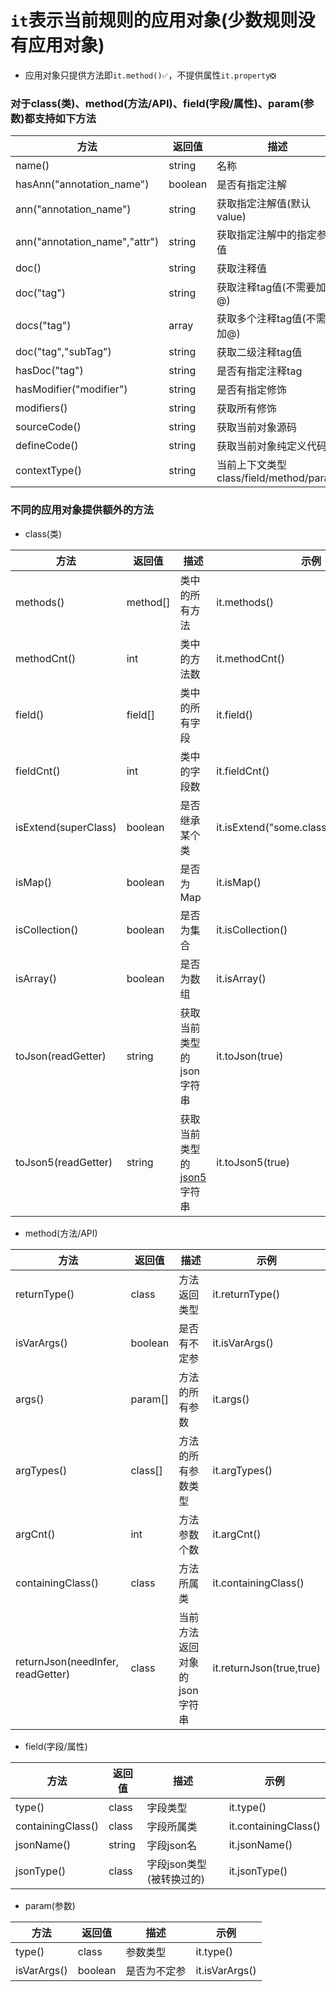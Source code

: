 # `it`表示当前规则的应用对象(少数规则没有应用对象)

- 应用对象只提供方法即`it.method()✅`，不提供属性`it.property❎`

### 对于class(类)、method(方法/API)、field(字段/属性)、param(参数)都支持如下方法


| 方法  |  返回值  |  描述  |  示例  |
| ------------ | ------------ | ------------ |------------ |
| name() | string | 名称 | it.name() |
| hasAnn("annotation_name") | boolean | 是否有指定注解 | it.hasAnn("org.springframework.web.bind.annotation.RequestBody") | 
| ann("annotation_name") | string | 获取指定注解值(默认value) | it.ann("org.springframework.web.bind.annotation.RequestBody") | 
| ann("annotation_name","attr") | string | 获取指定注解中的指定参数值 | it.ann("org.springframework.web.bind.annotation.RequestMapping","path") | 
| doc() | string | 获取注释值 | it.doc() | 
| doc("tag") | string | 获取注释tag值(不需要加@) | it.doc("return") | 
| docs("tag") | array<string> | 获取多个注释tag值(不需要加@) | it.docs("see") | 
| doc("tag","subTag") | string | 获取二级注释tag值 | it.doc("param","a") | 
| hasDoc("tag") | string | 是否有指定注释tag | it.hasDoc("ignore") | 
| hasModifier("modifier") | string | 是否有指定修饰 | it.hasModifier("public") | 
| modifiers() | string | 获取所有修饰 | it.modifiers() | 
| sourceCode() | string | 获取当前对象源码 | it.sourceCode() | 
| defineCode() | string | 获取当前对象纯定义代码 | it.defineCode() | 
| contextType() | string | 当前上下文类型 class/field/method/param | it.contextType() | 

### 不同的应用对象提供额外的方法

- class(类)

| 方法  |  返回值  |  描述  |  示例  |
| ------------ | ------------ | ------------ |------------ |
| methods() | method[] | 类中的所有方法 | it.methods() |
| methodCnt() | int | 类中的方法数 | it.methodCnt() |
| field() | field[] | 类中的所有字段 | it.field() |
| fieldCnt() | int | 类中的字段数 | it.fieldCnt() |
| isExtend(superClass) | boolean | 是否继承某个类 | it.isExtend("some.class.qualifiedName") |
| isMap() | boolean | 是否为Map | it.isMap() |
| isCollection() | boolean | 是否为集合 | it.isCollection() |
| isArray() | boolean | 是否为数组 | it.isArray() |
| toJson(readGetter) | string | 获取当前类型的json字符串 | it.toJson(true) |
| toJson5(readGetter) | string | 获取当前类型的[json5](https://json5.org/)字符串 | it.toJson5(true) |

- method(方法/API)

| 方法  |  返回值  |  描述  |  示例  |
| ------------ | ------------ | ------------ |------------ |
| returnType() | class | 方法返回类型 | it.returnType() |
| isVarArgs() | boolean | 是否有不定参 | it.isVarArgs() |
| args() | param[] | 方法的所有参数 | it.args() |
| argTypes() | class[] | 方法的所有参数类型 | it.argTypes() |
| argCnt() | int | 方法参数个数 | it.argCnt() |
| containingClass() | class | 方法所属类 | it.containingClass() |
| returnJson(needInfer, readGetter) | class | 当前方法返回对象的json字符串 | it.returnJson(true,true) |

- field(字段/属性)

| 方法  |  返回值  |  描述  |  示例  |
| ------------ | ------------ | ------------ |------------ |
| type() | class | 字段类型 | it.type()| 
| containingClass() | class | 字段所属类 | it.containingClass() | 
| jsonName() | string | 字段json名 | it.jsonName() | 
| jsonType() | class | 字段json类型(被转换过的) | it.jsonType() | 

- param(参数)

| 方法  |  返回值  |  描述  |  示例  |
| ------------ | ------------ | ------------ |------------ |
| type() | class | 参数类型 | it.type() |
| isVarArgs() | boolean | 是否为不定参 | it.isVarArgs() |
